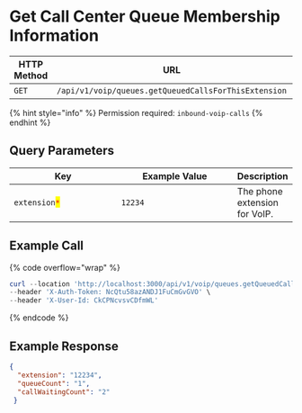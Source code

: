 # Get Call Center Queue Membership Information

<table><thead><tr><th width="163">HTTP Method</th><th width="337">URL</th><th>Requires Auth</th></tr></thead><tbody><tr><td><code>GET</code></td><td><code>/api/v1/voip/queues.getQueuedCallsForThisExtension</code></td><td><a href="../../../authentication-endpoints/">yes</a></td></tr></tbody></table>

{% hint style="info" %}
Permission required: `inbound-voip-calls`
{% endhint %}

## Query Parameters

<table><thead><tr><th width="205.33333333333331">Key</th><th width="231">Example Value</th><th>Description</th></tr></thead><tbody><tr><td><code>extension</code><mark style="color:red;"><code>*</code></mark></td><td><code>12234</code></td><td>The phone extension for VoIP.</td></tr></tbody></table>

## Example Call <a href="#example-call" id="example-call"></a>

{% code overflow="wrap" %}
```powershell
curl --location 'http://localhost:3000/api/v1/voip/queues.getQueuedCallsForThisExtension?extension=12234' \
--header 'X-Auth-Token: NcQtu58azANDJ1FuCmGvGVO' \
--header 'X-User-Id: CkCPNcvsvCDfmWL'
```
{% endcode %}

## Example Response <a href="#example-result" id="example-result"></a>

```json
{
  "extension": "12234",
  "queueCount": "1",
  "callWaitingCount": "2"
 }
```

